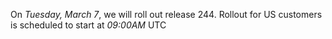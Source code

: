 On *Tuesday, March 7*, we will roll out release 244. Rollout for US customers is scheduled to start at *09:00AM* UTC
